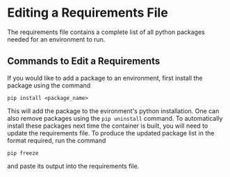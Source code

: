 # Editing a Requirements File

The requirements file contains a complete list of all python packages needed for an environment to run.

## Commands to Edit a Requirements

If you would like to add a package to an environment, first install the package using the command

`pip install <package_name>`

This will add the package to the evironment's python installation. One can also remove packages using the `pip uninstall` command. To automatically install these packages next time the container is built, you will need to update the requirements file. To produce the updated package list in the format required, run the command

`pip freeze`

and paste its output into the requirements file.
